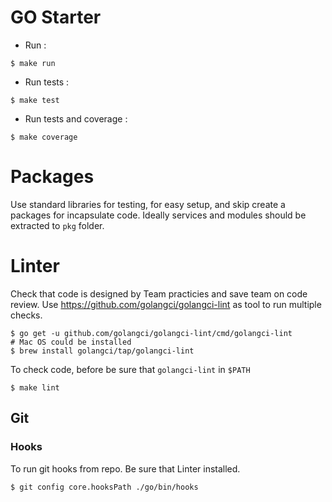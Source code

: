 # GO Starter

- Run :

```shell
$ make run
```

- Run tests :

```shell
$ make test
```

- Run tests and coverage :

```shell
$ make coverage
```

# Packages

Use standard libraries for testing, for easy setup, and skip create a packages for incapsulate code.
Ideally services and modules should be extracted to `pkg` folder.

# Linter

Check that code is designed by Team practicies and save team on code review.
Use https://github.com/golangci/golangci-lint as tool to run multiple checks.

```shell
$ go get -u github.com/golangci/golangci-lint/cmd/golangci-lint
# Mac OS could be installed
$ brew install golangci/tap/golangci-lint
```

To check code, before be sure that `golangci-lint` in `$PATH`

```shell
$ make lint
```

## Git

### Hooks

To run git hooks from repo. Be sure that Linter installed.

```shell
$ git config core.hooksPath ./go/bin/hooks
```
